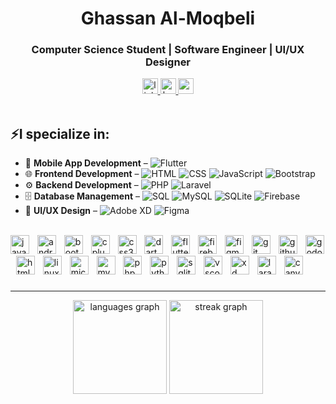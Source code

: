 <h1 align="center">Ghassan Al-Moqbeli</h1>
<h3 align="center">Computer Science Student | Software Engineer | UI/UX Designer</h3>


<div align="center">
  <a href="https://www.linkedin.com/in/ghassan-al-moqbeli/" target="_blank">
    <img src="https://img.shields.io/static/v1?message=LinkedIn&logo=linkedin&label=&color=0077B5&logoColor=white&labelColor=&style=for-the-badge" height="25" alt="linkedin logo" />
  </a>
  <a href="https://www.behance.net/ghassanalmoqbeli" target="_blank">
    <img src="https://img.shields.io/static/v1?message=Behance&logo=behance&label=&color=1769ff&logoColor=white&labelColor=&style=for-the-badge" height="25" alt="behance logo" />
  </a>
  <a href="mailto:ghassanalmoqbeli3@gmail.com" target="_blank">
    <img src="https://img.shields.io/static/v1?message=Gmail&logo=gmail&label=&color=D14836&logoColor=white&labelColor=&style=for-the-badge" height="25" alt="gmail logo" />
  </a>
</div>
<br>


<h2 align="left">⚡I specialize in:</h2>  

- 📱 **Mobile App Development** – ![Flutter](https://img.shields.io/badge/Flutter-%2302569B.svg?style=flat&logo=Flutter&logoColor=white)  
- 🌐 **Frontend Development** – ![HTML](https://img.shields.io/badge/HTML5-%23E34F26.svg?style=flat&logo=html5&logoColor=white) ![CSS](https://img.shields.io/badge/CSS3-%231572B6.svg?style=flat&logo=css3&logoColor=white) ![JavaScript](https://img.shields.io/badge/JavaScript-%23F7DF1E.svg?style=flat&logo=javascript&logoColor=black) ![Bootstrap](https://img.shields.io/badge/Bootstrap-%23563D7C.svg?style=flat&logo=bootstrap&logoColor=white)  
- ⚙️ **Backend Development** – ![PHP](https://img.shields.io/badge/PHP-%23777BB4.svg?style=flat&logo=php&logoColor=white) ![Laravel](https://img.shields.io/badge/Laravel-%23FF2D20.svg?style=flat&logo=laravel&logoColor=white)  
- 🗄️ **Database Management** – ![SQL](https://img.shields.io/badge/SQL-%23000000.svg?style=flat&logo=database&logoColor=white) ![MySQL](https://img.shields.io/badge/MySQL-%234479A1.svg?style=flat&logo=mysql&logoColor=white) ![SQLite](https://img.shields.io/badge/SQLite-%23003B57.svg?style=flat&logo=sqlite&logoColor=white) ![Firebase](https://img.shields.io/badge/Firebase-%23FFCA28.svg?style=flat&logo=firebase&logoColor=black)  
- 🎨 **UI/UX Design** – ![Adobe XD](https://img.shields.io/badge/Adobe%20XD-%23FF61F6.svg?style=flat&logo=adobe%20xd&logoColor=white) ![Figma](https://img.shields.io/badge/Figma-%23F24E1E.svg?style=flat&logo=figma&logoColor=white)

<br clear="both">

<div align="left">
  <img src="https://cdn.jsdelivr.net/gh/devicons/devicon/icons/javascript/javascript-original.svg" height="30" alt="javascript logo"  />
  <img width="5" />
  <img src="https://cdn.jsdelivr.net/gh/devicons/devicon/icons/androidstudio/androidstudio-original.svg" height="30" alt="androidstudio logo"  />
  <img width="5" />
  <img src="https://cdn.jsdelivr.net/gh/devicons/devicon/icons/bootstrap/bootstrap-original.svg" height="30" alt="bootstrap logo"  />
  <img width="5" />
  <img src="https://cdn.jsdelivr.net/gh/devicons/devicon/icons/cplusplus/cplusplus-original.svg" height="30" alt="cplusplus logo"  />
  <img width="5" />
  <img src="https://cdn.jsdelivr.net/gh/devicons/devicon/icons/css3/css3-original.svg" height="30" alt="css3 logo"  />
  <img width="5" />
  <img src="https://cdn.jsdelivr.net/gh/devicons/devicon/icons/dart/dart-original.svg" height="30" alt="dart logo"  />
  <img width="5" />
  <img src="https://cdn.jsdelivr.net/gh/devicons/devicon/icons/flutter/flutter-original.svg" height="30" alt="flutter logo"  />
  <img width="5" />
  <img src="https://cdn.jsdelivr.net/gh/devicons/devicon/icons/firebase/firebase-plain.svg" height="30" alt="firebase logo"  />
  <img width="5" />
  <img src="https://cdn.jsdelivr.net/gh/devicons/devicon/icons/figma/figma-original.svg" height="30" alt="figma logo"  />
  <img width="5" />
  <img src="https://cdn.jsdelivr.net/gh/devicons/devicon/icons/git/git-original.svg" height="30" alt="git logo"  />
  <img width="5" />
  <img src="https://cdn.jsdelivr.net/gh/devicons/devicon/icons/github/github-original.svg" height="30" alt="github logo"  />
  <img width="5" />
  <img src="https://cdn.jsdelivr.net/gh/devicons/devicon/icons/godot/godot-original.svg" height="30" alt="godot logo"  />
  <img width="5" />
  <img src="https://cdn.jsdelivr.net/gh/devicons/devicon/icons/html5/html5-original.svg" height="30" alt="html5 logo"  />
  <img width="5" />
  <img src="https://cdn.jsdelivr.net/gh/devicons/devicon/icons/linux/linux-original.svg" height="30" alt="linux logo"  />
  <img width="5" />
  <img src="https://cdn.jsdelivr.net/gh/devicons/devicon/icons/microsoftsqlserver/microsoftsqlserver-plain.svg" height="30" alt="microsoftsqlserver logo"  />
  <img width="5" />
  <img src="https://cdn.jsdelivr.net/gh/devicons/devicon/icons/mysql/mysql-original.svg" height="30" alt="mysql logo"  />
  <img width="5" />
  <img src="https://cdn.jsdelivr.net/gh/devicons/devicon/icons/php/php-original.svg" height="30" alt="php logo"  />
  <img width="5" />
  <img src="https://cdn.jsdelivr.net/gh/devicons/devicon/icons/python/python-original.svg" height="30" alt="python logo"  />
  <img width="5" />
  <img src="https://cdn.jsdelivr.net/gh/devicons/devicon/icons/sqlite/sqlite-original.svg" height="30" alt="sqlite logo"  />
  <img width="5" />
  <img src="https://cdn.jsdelivr.net/gh/devicons/devicon/icons/vscode/vscode-original.svg" height="30" alt="vscode logo"  />
  <img width="5" />
  <img src="https://cdn.jsdelivr.net/gh/devicons/devicon/icons/xd/xd-plain.svg" height="30" alt="xd logo"  />
  <img width="5" />
  <img src="https://cdn.jsdelivr.net/gh/devicons/devicon/icons/laravel/laravel-original.svg" height="30" alt="laravel logo"  />
  <img width="5" />
  <img src="https://cdn.jsdelivr.net/gh/devicons/devicon/icons/canva/canva-original.svg" height="30" alt="canva logo"  />
</div>

###
---

<div align="center">
  <img src="https://github-readme-stats.vercel.app/api/top-langs?username=ghassanalmoqbeli&locale=en&hide_title=false&layout=compact&card_width=320&langs_count=6&theme=dracula&hide_border=true&order=2" height="150" alt="languages graph" />
  
  <img src="https://streak-stats.demolab.com?user=ghassanalmoqbeli&locale=en&mode=daily&theme=dracula&hide_border=true&border_radius=5&order=3" height="150" alt="streak graph" />
</div>


